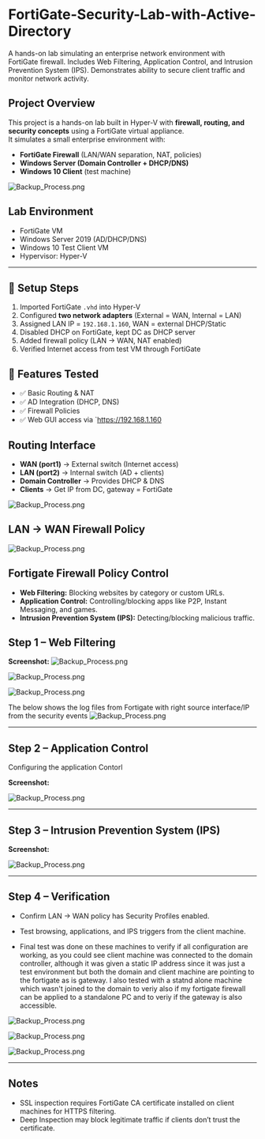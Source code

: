 # FortiGate-Security-Lab-with-Active-Directory
A hands-on lab simulating an enterprise network environment with FortiGate firewall. Includes Web Filtering, Application Control, and Intrusion Prevention System (IPS). Demonstrates ability to secure client traffic and monitor network activity.

## Project Overview
This project is a hands-on lab built in Hyper-V with **firewall, routing, and security concepts** using a FortiGate virtual appliance.  
It simulates a small enterprise environment with:
- **FortiGate Firewall** (LAN/WAN separation, NAT, policies)
- **Windows Server (Domain Controller + DHCP/DNS)**
- **Windows 10 Client** (test machine)

![Backup_Process.png](https://github.com/victormbogu1/FortiGate-Security-Lab-with-Active-Directory/blob/bad93f68b6de5140f8ef998048ed8ae4969c0dc7/Diagram.png)


## Lab Environment
- FortiGate VM
- Windows Server 2019 (AD/DHCP/DNS)
- Windows 10 Test Client VM
- Hypervisor: Hyper-V

---
## 🔧 Setup Steps
1. Imported FortiGate `.vhd` into Hyper-V  
2. Configured **two network adapters** (External = WAN, Internal = LAN)  
3. Assigned LAN IP = `192.168.1.160`, WAN = external DHCP/Static  
4. Disabled DHCP on FortiGate, kept DC as DHCP server  
5. Added firewall policy (LAN → WAN, NAT enabled)  
6. Verified Internet access from test VM through FortiGate

## 🔐 Features Tested
- ✅ Basic Routing & NAT  
- ✅ AD Integration (DHCP, DNS)  
- ✅ Firewall Policies  
- ✅ Web GUI access via `https://192.168.1.160

## Routing Interface
- **WAN (port1)** → External switch (Internet access)
- **LAN (port2)** → Internal switch (AD + clients)
- **Domain Controller** → Provides DHCP & DNS
- **Clients** → Get IP from DC, gateway = FortiGate

![Backup_Process.png](https://github.com/victormbogu1/FortiGate-Security-Lab-with-Active-Directory/blob/b24b48a43adcef20341323ce9d86a73a6a13862b/configure-port.png)

## LAN → WAN Firewall Policy

![Backup_Process.png](https://github.com/victormbogu1/FortiGate-Security-Lab-with-Active-Directory/blob/485781630222a7affd00da3a1c913dd980daa5fe/configure_firewall.png)

## Fortigate Firewall Policy Control

- **Web Filtering:** Blocking websites by category or custom URLs.
- **Application Control:** Controlling/blocking apps like P2P, Instant Messaging, and games.
- **Intrusion Prevention System (IPS):** Detecting/blocking malicious traffic.

## Step 1 – Web Filtering

**Screenshot:**
![Backup_Process.png](https://github.com/victormbogu1/FortiGate-Security-Lab-with-Active-Directory/blob/d364bd8601cf1813140b97d2677f7a0bb59c6d9d/facebook.png)

![Backup_Process.png](https://github.com/victormbogu1/FortiGate-Security-Lab-with-Active-Directory/blob/d364bd8601cf1813140b97d2677f7a0bb59c6d9d/Web-Fliter.png)

![Backup_Process.png](https://github.com/victormbogu1/FortiGate-Security-Lab-with-Active-Directory/blob/d364bd8601cf1813140b97d2677f7a0bb59c6d9d/Instagram.png)

The below shows the log files from Fortigate with right source interface/IP from the security events
![Backup_Process.png](https://github.com/victormbogu1/FortiGate-Security-Lab-with-Active-Directory/blob/d364bd8601cf1813140b97d2677f7a0bb59c6d9d/Event-Security.png)

---

## Step 2 – Application Control
Configuring the application Contorl 

**Screenshot:**

![Backup_Process.png](https://github.com/victormbogu1/FortiGate-Security-Lab-with-Active-Directory/blob/96dcfe6635367d5ce5c059aaca0c710725297f98/Application%20Control.png)

---

## Step 3 – Intrusion Prevention System (IPS)

**Screenshot:**

![Backup_Process.png](https://github.com/victormbogu1/FortiGate-Security-Lab-with-Active-Directory/blob/96dcfe6635367d5ce5c059aaca0c710725297f98/IPS.png)


---

## Step 4 – Verification
- Confirm LAN → WAN policy has Security Profiles enabled.
- Test browsing, applications, and IPS triggers from the client machine.

- Final test was done on these machines to verify if all configuration are working, as you could see client machine was connected to the domain controller, although it was given a static IP address since it was just a test environment but both the domain and client machine are pointing to the fortigate as is gateway. I also tested with a statnd alone machine which wasn't joined to the domain to veriy also if my fortigate firewall can be applied to a standalone PC and to veriy if the gateway is also accessible.

![Backup_Process.png](https://github.com/victormbogu1/FortiGate-Security-Lab-with-Active-Directory/blob/7ba358b0108f0e8cd48c843faf8f8b7d7fa0b6ff/Domain%20Machine.png)

![Backup_Process.png](https://github.com/victormbogu1/FortiGate-Security-Lab-with-Active-Directory/blob/7ba358b0108f0e8cd48c843faf8f8b7d7fa0b6ff/Clent%20Machine.png)

![Backup_Process.png](https://github.com/victormbogu1/FortiGate-Security-Lab-with-Active-Directory/blob/7ba358b0108f0e8cd48c843faf8f8b7d7fa0b6ff/Stanalone%20Machine.png)

---

## Notes
- SSL inspection requires FortiGate CA certificate installed on client machines for HTTPS filtering.
- Deep Inspection may block legitimate traffic if clients don’t trust the certificate.


